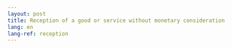 ```yaml
---
layout: post
title: Reception of a good or service without monetary consideration
lang: en
lang-ref: reception
---
```

